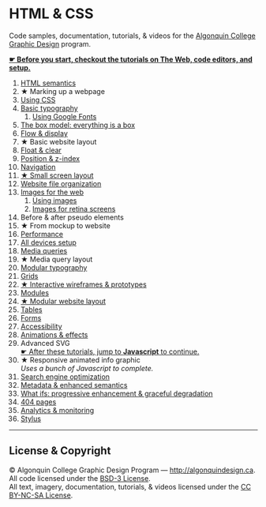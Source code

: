# HTML & CSS

Code samples, documentation, tutorials, & videos for the [Algonquin College Graphic Design](http://algonquindesign.ca) program.

**[☛ Before you start, checkout the tutorials on The Web, code editors, and setup.](https://github.com/algonquindesign/resources)**

1. [HTML semantics](html-semantics)
2. ★ Marking up a webpage
3. [Using CSS](using-css)
4. [Basic typography](basic-typography)
	1. [Using Google Fonts](basic-typography/google-fonts)
5. [The box model: everything is a box](box-model)
6. [Flow & display](flow-display)
7. ★ Basic website layout
8. [Float & clear](float-clear)
9. [Position & z-index](position-zindex)
10. [Navigation](navigation)
11. [★ Small screen layout](small-screen-layout)
12. [Website file organization](organization)
13. [Images for the web](image-formats)
	1. [Using images](using-images)
	2. [Images for retina screens](images-for-retina)
14. Before & after pseudo elements
15. ★ From mockup to website
16. [Performance](performance)
17. [All devices setup](all-devices-setup)
18. [Media queries](media-queries)
19. ★ Media query layout
20. [Modular typography](modular-typography)
21. [Grids](grids)
22. [★ Interactive wireframes & prototypes](interactive-wireframes-and-prototypes)
23. [Modules](modules)
24. [★ Modular website layout](modular-layout)
25. [Tables](tables)
26. [Forms](forms)
29. [Accessibility](accessibility)
30. [Animations & effects](animations-effects)
31. Advanced SVG<br>
	[☛ After these tutorials, jump to **Javascript** to continue.](https://github.com/algonquindesign/javascript)
32. ★ Responsive animated info graphic<br>
	*Uses a bunch of Javascript to complete.*
32. [Search engine optimization](search-engine-optimization)
33. [Metadata & enhanced semantics](metadata-enhanced-semantics)
34. [What ifs: progressive enhancement & graceful degradation](what-ifs)
35. [404 pages](404-pages)
36. [Analytics & monitoring](analytics)
37. [Stylus](stylus)

---

## License & Copyright

© Algonquin College Graphic Design Program — <http://algonquindesign.ca>.	
All code licensed under the [BSD-3 License](LICENSE).	
All text, imagery, documentation, tutorials, & videos licensed under the [CC BY-NC-SA License](http://creativecommons.org/licenses/by-nc-sa/4.0/).
